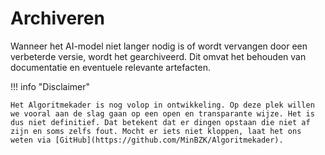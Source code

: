 # Archiveren

Wanneer het AI-model niet langer nodig is of wordt vervangen door een verbeterde versie, wordt het gearchiveerd. Dit omvat het behouden van documentatie en eventuele relevante artefacten.
 
!!! info "Disclaimer"

    Het Algoritmekader is nog volop in ontwikkeling. Op deze plek willen we vooral aan de slag gaan op een open en transparante wijze. Het is dus niet definitief. Dat betekent dat er dingen opstaan die niet af zijn en soms zelfs fout. Mocht er iets niet kloppen, laat het ons weten via [GitHub](https://github.com/MinBZK/Algoritmekader).

